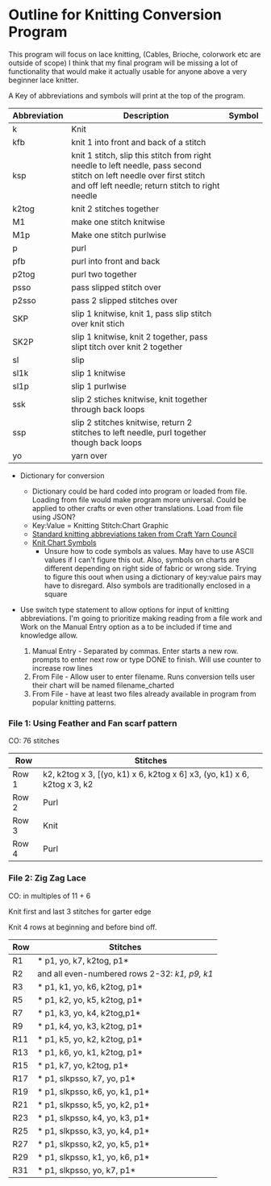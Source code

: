 # Outline for Knitting Conversion Program


This program will focus on lace knitting, (Cables, Brioche, colorwork etc are outside of scope)
I think that my final program will be missing a lot of functionality that would make it actually usable for anyone above a very beginner lace knitter.

A Key of abbreviations and symbols will print at the top of the program.

Abbreviation | Description | Symbol
-------------|-------------|-------
k | Knit | 
kfb | knit 1 into front and back of a stitch |
ksp |	knit 1 stitch, slip this stitch from right needle to left needle, pass second stitch on left needle over first stitch and off left needle; return stitch to right needle |
k2tog | knit 2 stitches together |
M1 | make one stitch knitwise |
M1p | Make one stitch purlwise |
p | purl |
pfb | purl into front and back |
p2tog | purl two together |
psso | pass slipped stitch over |
p2sso | pass 2 slipped stitches over |
SKP | slip 1 knitwise, knit 1, pass slip stitch over knit stich |
SK2P | slip 1 knitwise, knit 2 together, pass slipt titch over knit 2 together |
sl | slip |
sl1k | slip 1 knitwise |
sl1p | slip 1 purlwise |
ssk | slip 2 stiches knitwise, knit together through back loops |
ssp | slip 2 stitches knitwise, return 2 stitches to left needle, purl together though back loops |
yo | yarn over |



* Dictionary for conversion
  * Dictionary could be hard coded into program or loaded from file.  Loading from file would make program more universal. Could be applied to other crafts or even other translations. Load from file using JSON?
  * Key:Value = Knitting Stitch:Chart Graphic
  * [Standard knitting abbreviations taken from Craft Yarn Council](https://www.craftyarncouncil.com/standards/knitting-abbreviations)
  * [Knit Chart Symbols](https://www.craftyarncouncil.com/standards/knit-chart-symbols)
    * Unsure how to code symbols as values.  May have to use ASCII values if I can't figure this out. Also, symbols on charts are different depending on right side of fabric or wrong side.  Trying to figure this oout when using a dictionary of key:value pairs may have to disregard. Also symbols are traditionally enclosed in a square 
  
  
* Use switch type statement to allow options for  input of knitting abbreviations.  I'm going to prioritize making reading from a file work and Work on the Manual Entry option as a to be included if time and knowledge allow. 
    1. Manual Entry  - Separated by commas.  Enter starts a new row. prompts to enter next row or type DONE to finish. 
      Will use counter to increase row lines
    1. From File - Allow user to enter filename.  Runs conversion tells user their chart will be named filename_charted
    1. From File - have at least two files already available in program from popular knitting patterns. 
### File 1: Using Feather and Fan scarf pattern

CO: 76 stitches

Row | Stitches
-----|-----
Row 1 | k2, k2tog x 3, [(yo, k1) x 6, k2tog x 6] x3, (yo, k1) x 6, k2tog x 3, k2
Row 2 | Purl
Row 3 | Knit
Row 4 | Purl

### File 2: Zig Zag Lace

CO: in multiples of 11 + 6

Knit first and last 3 stitches for garter edge

Knit 4 rows at beginning and before bind off. 

Row | Stitches
-----|-----
R1 | * p1, yo, k7, k2tog, p1*
R2 | and all even-numbered rows 2-32: *k1, p9, k1*
R3 | * p1, k1, yo, k6, k2tog, p1*
R5 | * p1, k2, yo, k5, k2tog, p1*
R7 | * p1, k3, yo, k4, k2tog,p1*
R9 | * p1, k4, yo, k3, k2tog, p1*
R11 | * p1, k5, yo, k2, k2tog, p1*
R13 | * p1, k6, yo, k1, k2tog, p1*
R15 | * p1, k7, yo, k2tog, p1*
R17 | * p1, slkpsso, k7, yo, p1*
R19 | * p1, slkpsso, k6, yo, k1, p1*
R21 | * p1, slkpsso, k5, yo, k2, p1*
R23 |* p1, slkpsso, k4, yo, k3, p1*
R25 | * p1, slkpsso, k3, yo, k4, p1*
R27 | * p1, slkpsso, k2, yo, k5, p1*
R29 | * p1, slkpsso, k1, yo, k6, p1*
R31 | * p1, slkpsso, yo, k7, p1*
